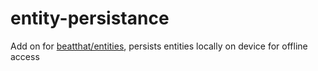 # <a name="readme"></a>entity-persistance
Add on for [beatthat/entities](https://github.com/beatthat/entities), persists entities locally on device for offline access

